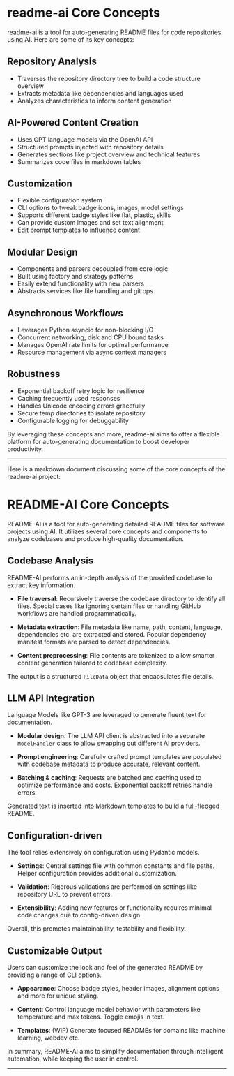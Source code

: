 # readme-ai Core Concepts

readme-ai is a tool for auto-generating README files for code repositories using AI. Here are some of its key concepts:

## Repository Analysis

- Traverses the repository directory tree to build a code structure overview
- Extracts metadata like dependencies and languages used
- Analyzes characteristics to inform content generation

## AI-Powered Content Creation

- Uses GPT language models via the OpenAI API
- Structured prompts injected with repository details
- Generates sections like project overview and technical features
- Summarizes code files in markdown tables

## Customization

- Flexible configuration system
- CLI options to tweak badge icons, images, model settings
- Supports different badge styles like flat, plastic, skills
- Can provide custom images and set text alignment
- Edit prompt templates to influence content

## Modular Design

- Components and parsers decoupled from core logic
- Built using factory and strategy patterns
- Easily extend functionality with new parsers
- Abstracts services like file handling and git ops

## Asynchronous Workflows

- Leverages Python asyncio for non-blocking I/O
- Concurrent networking, disk and CPU bound tasks
- Manages OpenAI rate limits for optimal performance
- Resource management via async context managers

## Robustness

- Exponential backoff retry logic for resilience
- Caching frequently used responses
- Handles Unicode encoding errors gracefully
- Secure temp directories to isolate repository
- Configurable logging for debuggability

By leveraging these concepts and more, readme-ai aims to offer a flexible platform for auto-generating documentation to boost developer productivity.

---

 Here is a markdown document discussing some of the core concepts of the readme-ai project:

# README-AI Core Concepts

README-AI is a tool for auto-generating detailed README files for software projects using AI. It utilizes several core concepts and components to analyze codebases and produce high-quality documentation.

## Codebase Analysis

README-AI performs an in-depth analysis of the provided codebase to extract key information.

- **File traversal**: Recursively traverse the codebase directory to identify all files. Special cases like ignoring certain files or handling GitHub workflows are handled programmatically.

- **Metadata extraction**: File metadata like name, path, content, language, dependencies etc. are extracted and stored. Popular dependency manifest formats are parsed to detect dependencies.

- **Content preprocessing**: File contents are tokenized to allow smarter content generation tailored to codebase complexity.

The output is a structured `FileData` object that encapsulates file details.

## LLM API Integration

Language Models like GPT-3 are leveraged to generate fluent text for documentation.

- **Modular design**: The LLM API client is abstracted into a separate `ModelHandler` class to allow swapping out different AI providers.

- **Prompt engineering**: Carefully crafted prompt templates are populated with codebase metadata to produce accurate, relevant content.

- **Batching & caching**: Requests are batched and caching used to optimize performance and costs. Exponential backoff retries handle errors.

Generated text is inserted into Markdown templates to build a full-fledged README.

## Configuration-driven

The tool relies extensively on configuration using Pydantic models.

- **Settings**: Central settings file with common constants and file paths. Helper configuration provides additional customization.

- **Validation**: Rigorous validations are performed on settings like repository URL to prevent errors.

- **Extensibility**: Adding new features or functionality requires minimal code changes due to config-driven design.

Overall, this promotes maintainability, testability and flexibility.

## Customizable Output

Users can customize the look and feel of the generated README by providing a range of CLI options.

- **Appearance**: Choose badge styles, header images, alignment options and more for unique styling.

- **Content**: Control language model behavior with parameters like temperature and max tokens. Toggle emojis in text.

- **Templates**: (WIP) Generate focused READMEs for domains like machine learning, webdev etc.

In summary, README-AI aims to simplify documentation through intelligent automation, while keeping the user in control.

---
